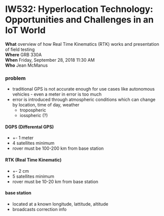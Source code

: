 # IW532: Hyperlocation Technology: Opportunities and Challenges in an IoT World  

**What** overview of how Real Time Kinematics (RTK) works and presentation of field testing  
**Where** GRB 330A  
**When** Friday, September 28, 2018 11:30 AM  
**Who** Jean McManus  

### problem
* traditional GPS is not accurate enough for use cases like autonomous vehicles - even a meter in error is too much
* error is introduced through atmospheric conditions which can change by location, time of day, weather
  * tropospheric
  * iosspheric (?)

#### DGPS (Differental GPS) 
* +- 1 meter
* 4 satellites minimum
* rover must be 100-200 km from base station

#### RTK (Real Time Kinematic) 
* +- 2 cm
* 5 satellites minimum
* rover must be 10-20 km from base station

#### base station
* located at a known longitude, lattitude, altitude  
* broadcasts correction info


